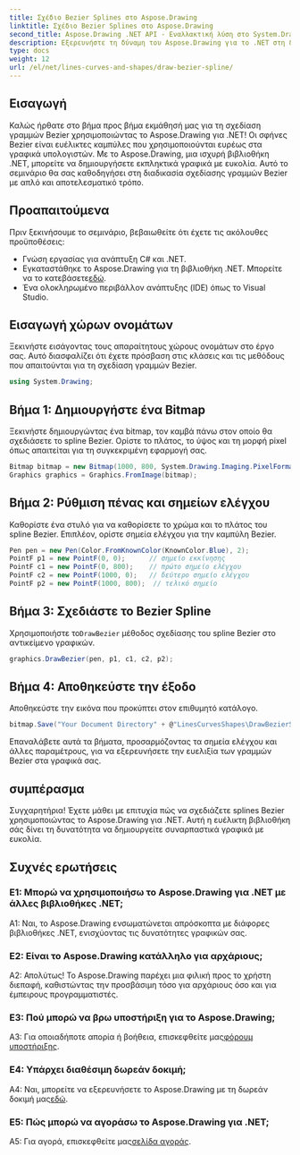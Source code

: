 ```yaml
---
title: Σχέδιο Bezier Splines στο Aspose.Drawing
linktitle: Σχέδιο Bezier Splines στο Aspose.Drawing
second_title: Aspose.Drawing .NET API - Εναλλακτική λύση στο System.Drawing.Common
description: Εξερευνήστε τη δύναμη του Aspose.Drawing για το .NET στη δημιουργία εκπληκτικών γραμμών Bezier. Ακολουθήστε τον βήμα προς βήμα οδηγό μας για απρόσκοπτη ανάπτυξη γραφικών.
type: docs
weight: 12
url: /el/net/lines-curves-and-shapes/draw-bezier-spline/
---
```

## Εισαγωγή

Καλώς ήρθατε στο βήμα προς βήμα εκμάθησή μας για τη σχεδίαση γραμμών Bezier χρησιμοποιώντας το Aspose.Drawing για .NET! Οι σφήνες Bezier είναι ευέλικτες καμπύλες που χρησιμοποιούνται ευρέως στα γραφικά υπολογιστών. Με το Aspose.Drawing, μια ισχυρή βιβλιοθήκη .NET, μπορείτε να δημιουργήσετε εκπληκτικά γραφικά με ευκολία. Αυτό το σεμινάριο θα σας καθοδηγήσει στη διαδικασία σχεδίασης γραμμών Bezier με απλό και αποτελεσματικό τρόπο.

## Προαπαιτούμενα

Πριν ξεκινήσουμε το σεμινάριο, βεβαιωθείτε ότι έχετε τις ακόλουθες προϋποθέσεις:

- Γνώση εργασίας για ανάπτυξη C# και .NET.
-  Εγκαταστάθηκε το Aspose.Drawing για τη βιβλιοθήκη .NET. Μπορείτε να το κατεβάσετε[εδώ](https://releases.aspose.com/drawing/net/).
- Ένα ολοκληρωμένο περιβάλλον ανάπτυξης (IDE) όπως το Visual Studio.

## Εισαγωγή χώρων ονομάτων

Ξεκινήστε εισάγοντας τους απαραίτητους χώρους ονομάτων στο έργο σας. Αυτό διασφαλίζει ότι έχετε πρόσβαση στις κλάσεις και τις μεθόδους που απαιτούνται για τη σχεδίαση γραμμών Bezier.

```csharp
using System.Drawing;
```

## Βήμα 1: Δημιουργήστε ένα Bitmap

Ξεκινήστε δημιουργώντας ένα bitmap, τον καμβά πάνω στον οποίο θα σχεδιάσετε το spline Bezier. Ορίστε το πλάτος, το ύψος και τη μορφή pixel όπως απαιτείται για τη συγκεκριμένη εφαρμογή σας.

```csharp
Bitmap bitmap = new Bitmap(1000, 800, System.Drawing.Imaging.PixelFormat.Format32bppPArgb);
Graphics graphics = Graphics.FromImage(bitmap);
```

## Βήμα 2: Ρύθμιση πένας και σημείων ελέγχου

Καθορίστε ένα στυλό για να καθορίσετε το χρώμα και το πλάτος του spline Bezier. Επιπλέον, ορίστε σημεία ελέγχου για την καμπύλη Bezier.

```csharp
Pen pen = new Pen(Color.FromKnownColor(KnownColor.Blue), 2);
PointF p1 = new PointF(0, 0);      // σημείο εκκίνησης
PointF c1 = new PointF(0, 800);    // πρώτο σημείο ελέγχου
PointF c2 = new PointF(1000, 0);   // δεύτερο σημείο ελέγχου
PointF p2 = new PointF(1000, 800);  // τελικό σημείο
```

## Βήμα 3: Σχεδιάστε το Bezier Spline

 Χρησιμοποιήστε το`DrawBezier` μέθοδος σχεδίασης του spline Bezier στο αντικείμενο γραφικών.

```csharp
graphics.DrawBezier(pen, p1, c1, c2, p2);
```

## Βήμα 4: Αποθηκεύστε την έξοδο

Αποθηκεύστε την εικόνα που προκύπτει στον επιθυμητό κατάλογο.

```csharp
bitmap.Save("Your Document Directory" + @"LinesCurvesShapes\DrawBezierSpline_out.png");
```

Επαναλάβετε αυτά τα βήματα, προσαρμόζοντας τα σημεία ελέγχου και άλλες παραμέτρους, για να εξερευνήσετε την ευελιξία των γραμμών Bezier στα γραφικά σας.

## συμπέρασμα

Συγχαρητήρια! Έχετε μάθει με επιτυχία πώς να σχεδιάζετε splines Bezier χρησιμοποιώντας το Aspose.Drawing για .NET. Αυτή η ευέλικτη βιβλιοθήκη σάς δίνει τη δυνατότητα να δημιουργείτε συναρπαστικά γραφικά με ευκολία.

## Συχνές ερωτήσεις

### Ε1: Μπορώ να χρησιμοποιήσω το Aspose.Drawing για .NET με άλλες βιβλιοθήκες .NET;

A1: Ναι, το Aspose.Drawing ενσωματώνεται απρόσκοπτα με διάφορες βιβλιοθήκες .NET, ενισχύοντας τις δυνατότητες γραφικών σας.

### Ε2: Είναι το Aspose.Drawing κατάλληλο για αρχάριους;

Α2: Απολύτως! Το Aspose.Drawing παρέχει μια φιλική προς το χρήστη διεπαφή, καθιστώντας την προσβάσιμη τόσο για αρχάριους όσο και για έμπειρους προγραμματιστές.

### Ε3: Πού μπορώ να βρω υποστήριξη για το Aspose.Drawing;

 A3: Για οποιαδήποτε απορία ή βοήθεια, επισκεφθείτε μας[φόρουμ υποστήριξης](https://forum.aspose.com/c/diagram/17).

### Ε4: Υπάρχει διαθέσιμη δωρεάν δοκιμή;

 A4: Ναι, μπορείτε να εξερευνήσετε το Aspose.Drawing με τη δωρεάν δοκιμή μας[εδώ](https://releases.aspose.com/).

### Ε5: Πώς μπορώ να αγοράσω το Aspose.Drawing για .NET;

 A5: Για αγορά, επισκεφθείτε μας[σελίδα αγοράς](https://purchase.aspose.com/buy).